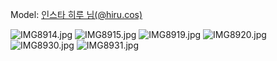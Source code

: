 ﻿---
dddd: 2023.12.17 서코
nickname: 히루
sns_type: insta
sns_id: hiru.cos
---

Model: <a href="https://www.instagram.com/hiru.cos" target="_blank">인스타 히루 님(@hiru.cos)</a>

![IMG8914.jpg](/assets/img/2023/12-17/IMG8914.jpg)
![IMG8915.jpg](/assets/img/2023/12-17/IMG8915.jpg)
![IMG8919.jpg](/assets/img/2023/12-17/IMG8919.jpg)
![IMG8920.jpg](/assets/img/2023/12-17/IMG8920.jpg)
![IMG8930.jpg](/assets/img/2023/12-17/IMG8930.jpg)
![IMG8931.jpg](/assets/img/2023/12-17/IMG8931.jpg)